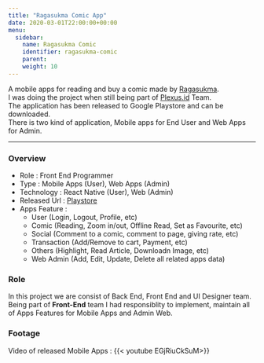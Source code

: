 ```yaml
---
title: "Ragasukma Comic App"
date: 2020-03-01T22:00:00+00:00
menu:
  sidebar:
    name: Ragasukma Comic
    identifier: ragasukma-comic
    parent: 
    weight: 10
---
```

A mobile apps for reading and buy a comic made by [Ragasukma](http://ragasukma.com).  
I was doing the project when still being part of [Plexus.id](http://plexus.id) Team.  
The application has been released to Google Playstore and can be downloaded.  
There is two kind of application, Mobile apps for End User and Web Apps for Admin.

---
### Overview
- Role : Front End Programmer
- Type : Mobile Apps (User), Web Apps (Admin)
- Technology : React Native (User), Web (Admin)
- Released Url : [Playstore](https://play.google.com/store/apps/details?id=id.plexus.ragasukmacomicapp)
- Apps Feature : 
  - User (Login, Logout, Profile, etc)
  - Comic (Reading, Zoom in/out, Offline Read, Set as Favourite, etc)
  - Social (Comment to a comic, comment to page, giving rate, etc)
  - Transaction (Add/Remove to cart, Payment, etc)
  - Others (Highlight, Read Article, Downloadn Image, etc)
  - Web Admin (Add, Edit, Update, Delete all related apps data)

### Role
In this project we are consist of Back End, Front End and UI Designer team.  
Being part of **Front-End** team I had responsiblity to implement, maintain all of Apps Features for Mobile Apps and Admin Web.


### Footage
Video of released Mobile Apps : 
{{< youtube EGjRiuCkSuM>}}